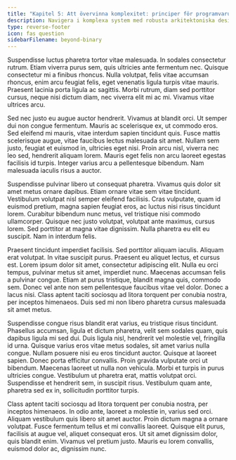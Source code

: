 ```yaml
---
title: "Kapitel 5: Att övervinna komplexitet: principer för programvaruarkitektur"
description: Navigera i komplexa system med robusta arkitektoniska designstrategier.
type: reverse-footer
icon: fas question
sidebarFilename: beyond-binary
---
```

Suspendisse luctus pharetra tortor vitae malesuada. In sodales consectetur rutrum. Etiam viverra purus sem, quis ultricies ante fermentum nec. Quisque consectetur mi a finibus rhoncus. Nulla volutpat, felis vitae accumsan rhoncus, enim arcu feugiat felis, eget venenatis ligula turpis vitae mauris. Praesent lacinia porta ligula ac sagittis. Morbi rutrum, diam sed porttitor cursus, neque nisi dictum diam, nec viverra elit mi ac mi. Vivamus vitae ultrices arcu.

Sed nec justo eu augue auctor hendrerit. Vivamus at blandit orci. Ut semper dui non congue fermentum. Mauris ac scelerisque ex, ut commodo eros. Sed eleifend mi mauris, vitae interdum sapien tincidunt quis. Fusce mattis scelerisque augue, vitae faucibus lectus malesuada sit amet. Nullam sem justo, feugiat et euismod in, ultricies eget nisi. Proin arcu nisl, viverra nec leo sed, hendrerit aliquam lorem. Mauris eget felis non arcu laoreet egestas facilisis id turpis. Integer varius arcu a pellentesque bibendum. Nam malesuada iaculis risus a auctor.

Suspendisse pulvinar libero ut consequat pharetra. Vivamus quis dolor sit amet metus ornare dapibus. Etiam ornare vitae sem vitae tincidunt. Vestibulum volutpat nisl semper eleifend facilisis. Cras vulputate, quam id euismod pretium, magna sapien feugiat eros, ac luctus nisi risus tincidunt lorem. Curabitur bibendum nunc metus, vel tristique nisi commodo ullamcorper. Quisque nec justo volutpat, volutpat ante maximus, cursus lorem. Sed porttitor at magna vitae dignissim. Nulla pharetra eu elit eu suscipit. Nam in interdum felis.

Praesent tincidunt imperdiet facilisis. Sed porttitor aliquam iaculis. Aliquam erat volutpat. In vitae suscipit purus. Praesent eu aliquet lectus, et cursus est. Lorem ipsum dolor sit amet, consectetur adipiscing elit. Nulla eu orci tempus, pulvinar metus sit amet, imperdiet nunc. Maecenas accumsan felis a pulvinar congue. Etiam at purus tristique, blandit magna quis, commodo sem. Donec vel ante non sem pellentesque faucibus vitae vel dolor. Donec a lacus nisi. Class aptent taciti sociosqu ad litora torquent per conubia nostra, per inceptos himenaeos. Duis sed mi non libero pharetra cursus malesuada sit amet metus.

Suspendisse congue risus blandit erat varius, eu tristique risus tincidunt. Phasellus accumsan, ligula et dictum pharetra, velit sem sodales quam, quis dapibus ligula mi sed dui. Duis ligula nisl, hendrerit vel molestie vel, fringilla id urna. Quisque varius eros vitae metus sodales, sit amet varius nulla congue. Nullam posuere nisi eu eros tincidunt auctor. Quisque at laoreet sapien. Donec porta efficitur convallis. Proin gravida vulputate orci ut bibendum. Maecenas laoreet ut nulla non vehicula. Morbi et turpis in purus ultricies congue. Vestibulum ut pharetra erat, mattis volutpat orci. Suspendisse et hendrerit sem, in suscipit risus. Vestibulum quam ante, pharetra sed ex in, sollicitudin porttitor turpis.

Class aptent taciti sociosqu ad litora torquent per conubia nostra, per inceptos himenaeos. In odio ante, laoreet a molestie in, varius sed orci. Aliquam vestibulum quis libero sit amet auctor. Proin dictum magna a ornare volutpat. Fusce fermentum tellus et mi convallis laoreet. Quisque elit purus, facilisis at augue vel, aliquet consequat eros. Ut sit amet dignissim dolor, quis blandit enim. Vivamus vel pretium justo. Mauris eu lorem convallis, euismod dolor ac, dignissim nunc.